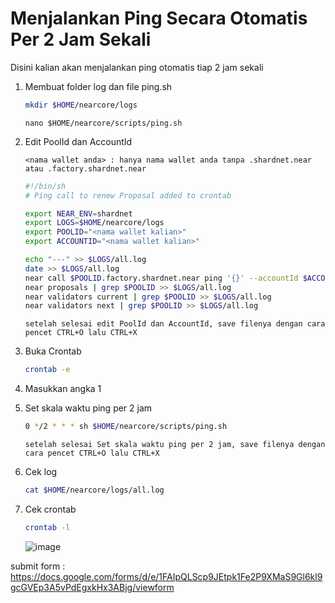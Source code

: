 # Menjalankan Ping Secara Otomatis Per 2 Jam Sekali
Disini kalian akan menjalankan ping otomatis tiap 2 jam sekali

1. Membuat folder log dan file ping.sh

    ```bash
    mkdir $HOME/nearcore/logs
    ```
    ```
    nano $HOME/nearcore/scripts/ping.sh
    ```
 2. Edit PoolId dan AccountId
    
    `<nama wallet anda> : hanya nama wallet anda tanpa .shardnet.near atau .factory.shardnet.near`
    
    ```bash
    #!/bin/sh
    # Ping call to renew Proposal added to crontab

    export NEAR_ENV=shardnet
    export LOGS=$HOME/nearcore/logs
    export POOLID="<nama wallet kalian>"
    export ACCOUNTID="<nama wallet kalian>"

    echo "---" >> $LOGS/all.log
    date >> $LOGS/all.log
    near call $POOLID.factory.shardnet.near ping '{}' --accountId $ACCOUNTID.shardnet.near --gas=30000000000000  --node_url http://127.0.0.1:3030/ >> $LOGS/all.log
    near proposals | grep $POOLID >> $LOGS/all.log
    near validators current | grep $POOLID >> $LOGS/all.log
    near validators next | grep $POOLID >> $LOGS/all.log
    ```
    `setelah selesai edit PoolId dan AccountId, save filenya dengan cara pencet CTRL+O lalu CTRL+X`
    
 3. Buka Crontab
    
    ```bash
    crontab -e
    ```
    
 4. Masukkan angka 1
 5. Set skala waktu ping per 2 jam
      
    ```bash
    0 */2 * * * sh $HOME/nearcore/scripts/ping.sh
    ```
    `setelah selesai Set skala waktu ping per 2 jam, save filenya dengan cara pencet CTRL+O lalu CTRL+X`
   
 6. Cek log
    
    ```bash
    cat $HOME/nearcore/logs/all.log
    ```
  
 7. Cek crontab
    
    ```bash
    crontab -l
    ```
    ![image](https://user-images.githubusercontent.com/100946299/183812181-bd9b7f33-3033-4f93-ae43-e5f5ef3363c8.png)

    
    
 submit form : https://docs.google.com/forms/d/e/1FAIpQLScp9JEtpk1Fe2P9XMaS9Gl6kl9gcGVEp3A5vPdEgxkHx3ABjg/viewform
